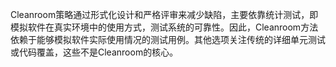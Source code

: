Cleanroom策略通过形式化设计和严格评审来减少缺陷，主要依靠统计测试，即模拟软件在真实环境中的使用方式，测试系统的可靠性。因此，Cleanroom方法依赖于能够模拟软件实际使用情况的测试用例。其他选项关注传统的详细单元测试或代码覆盖，这些不是Cleanroom的核心。